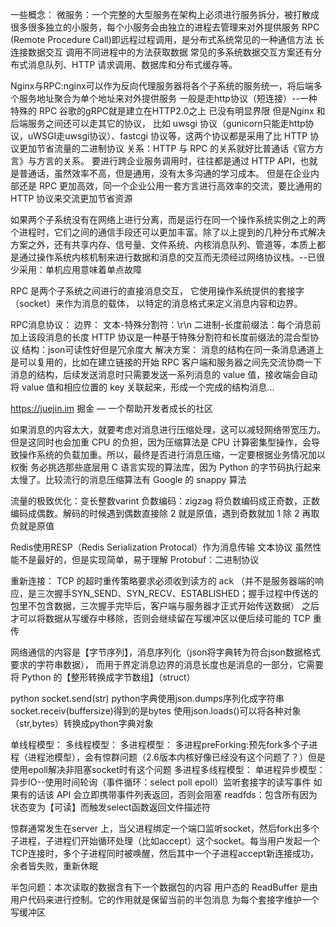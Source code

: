 一些概念：
微服务：一个完整的大型服务在架构上必须进行服务拆分，被打散成很多很多独立的小服务，每个小服务会由独立的进程去管理来对外提供服务
RPC (Remote Procedure Call)即远程过程调用，是分布式系统常见的一种通信方法  长连接数据交互  调用不同进程中的方法获取数据
常见的多系统数据交互方案还有分布式消息队列、HTTP 请求调用、数据库和分布式缓存等。

Nginx与RPC:nginx可以作为反向代理服务器将各个子系统的服务统一，将后端多个服务地址聚合为单个地址来对外提供服务
一般是走http协议（短连接）--一种特殊的 RPC  谷歌的gRPC就是建立在HTTP2.0之上  已没有明显界限
但是Nginx 和后端服务之间还可以走其它的协议，
比如 uwsgi 协议（gunicorn只能走http协议，uWSGI走uwsgi协议）、fastcgi 协议等，这两个协议都是采用了比 HTTP 协议更加节省流量的二进制协议
关系：HTTP 与 RPC 的关系就好比普通话《官方方言》与方言的关系。
要进行跨企业服务调用时，往往都是通过 HTTP API，也就是普通话，虽然效率不高，但是通用，没有太多沟通的学习成本。
但是在企业内部还是 RPC 更加高效，同一个企业公用一套方言进行高效率的交流，要比通用的 HTTP 协议来交流更加节省资源


如果两个子系统没有在网络上进行分离，而是运行在同一个操作系统实例之上的两个进程时，它们之间的通信手段还可以更加丰富。除了以上提到的几种分布式解决方案之外，还有共享内存、信号量、文件系统、内核消息队列、管道等，本质上都是通过操作系统内核机制来进行数据和消息的交互而无须经过网络协议栈。--已很少采用：单机应用意味着单点故障

RPC 是两个子系统之间进行的直接消息交互，
它使用操作系统提供的套接字（socket）来作为消息的载体，
以特定的消息格式来定义消息内容和边界。

RPC消息协议：
边界：
文本-特殊分割符：\r\n
二进制-长度前缀法：每个消息前加上该段消息的长度
HTTP 协议是一种基于特殊分割符和长度前缀法的混合型协议
结构：json可读性好但是冗余度大
解决方案：
消息的结构在同一条消息通道上是可以复用的，比如在建立链接的开始 RPC 客户端和服务器之间先交流协商一下消息的结构，后续发送消息时只需要发送一系列消息的 value 值，接收端会自动将 value 值和相应位置的 key 关联起来，形成一个完成的结构消息...

https://juejin.im
掘金 — 一个帮助开发者成长的社区

如果消息的内容太大，就要考虑对消息进行压缩处理，这可以减轻网络带宽压力。但是这同时也会加重 CPU 的负担，因为压缩算法是 CPU 计算密集型操作，会导致操作系统的负载加重。所以，最终是否进行消息压缩，一定要根据业务情况加以权衡
务必挑选那些底层用 C 语言实现的算法库，因为 Python 的字节码执行起来太慢了。比较流行的消息压缩算法有 Google 的 snappy 算法

流量的极致优化：变长整数varint
负数编码：zigzag 将负数编码成正奇数，正数编码成偶数。解码的时候遇到偶数直接除 2 就是原值，遇到奇数就加 1 除 2 再取负就是原值

Redis使用RESP（Redis Serialization Protocal）作为消息传输 文本协议  虽然性能不是最好的，但是实现简单，易于理解
Protobuf：二进制协议


重新连接：
TCP 的超时重传策略要求必须收到读方的 ack （并不是服务器端的响应，是三次握手SYN_SEND、SYN_RECV、ESTABLISHED；握手过程中传送的包里不包含数据，三次握手完毕后，客户端与服务器才正式开始传送数据）
之后才可以将数据从写缓存中移除，否则会继续留在写缓冲区以便后续可能的 TCP 重传

网络通信的内容是【字节序列】，消息序列化（json将字典转为符合json数据格式要求的字符串数据），
而用于界定消息边界的消息长度也是消息的一部分，它需要将 Python 的【整形转换成字节数组】（struct）

python socket.send(str)  python字典使用json.dumps序列化成字符串  
socket.receiv(buffersize)得到的是bytes  使用json.loads()可以将各种对象（str,bytes）转换成python字典对象


单线程模型：
多线程模型：
多进程模型：
多进程preForking:预先fork多个子进程（进程池模型），会有惊群问题（2.6版本内核好像已经没有这个问题了？）但是使用epoll解决非阻塞socket时有这个问题
多进程多线程模型：
单进程异步模型：异步IO--使用时间轮询（事件循环：select poll epoll）监听套接字的读写事件
如果有的话该 API 会立即携带事件列表返回，否则会阻塞
readfds：包含所有因为状态变为【可读】而触发select函数返回文件描述符

惊群通常发生在server 上，当父进程绑定一个端口监听socket，然后fork出多个子进程，子进程们开始循环处理（比如accept）这个socket。每当用户发起一个TCP连接时，多个子进程同时被唤醒，然后其中一个子进程accept新连接成功，余者皆失败，重新休眠

半包问题：本次读取的数据含有下一个数据包的内容  用户态的 ReadBuffer 是由用户代码来进行控制。它的作用就是保留当前的半包消息
为每个套接字维护一个写缓冲区
